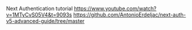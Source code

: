 Next Authentication tutorial
https://www.youtube.com/watch?v=1MTyCvS05V4&t=9093s
https://github.com/AntonioErdeljac/next-auth-v5-advanced-guide/tree/master